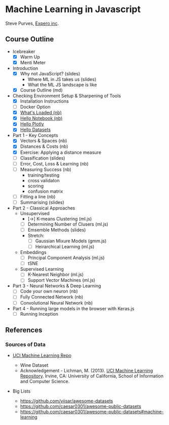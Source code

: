 # Machine Learning in Javascript
Steve Purves, [Expero inc](www.experoinc.com).

## Course Outline

- Icebreaker
  - [x] Warm Up 
  - [x] Menti Meter
- Introduction
  - [x] Why not JavaScript? (slides)
    - Where ML in JS takes us (slides)
    - What the ML JS landscape is like
  - [x] Course Outline (md)
- Checking Environment Setup & Sharpening of Tools
  - [x] Installation Instructions
  - [ ] Docker Option
  - [x] [What's Loaded (nb)](0.0_smoke_test.ipynb)
  - [x] [Hello Notebook (nb)](0.1_hello_notebook.ipynb)
  - [x] [Hello Plotly](0.2_hello_plotly.ipynb)
  - [x] [Hello Datasets](0.3_hello_datasets.ipynb)
- Part 1 - Key Concepts
  - [x] Vectors & Spaces (nb)
  - [x] Distances & Costs (nb)
  - [x] Exercise: Applying a distance measure
  - [ ] Classification (slides)
  - [ ] Error, Cost, Loss & Learning (nb) 
  - [ ] Measuring Success (nb)
     - training/testing
     - cross validaton
     - scoring
     - confusion matrix
  - [ ] Fitting a line (nb)
  - [ ] Summarising (slides)
- Part 2 - Classical Approaches 
  - Unsupervised
    - [->] K-means Clustering (ml.js)
    - [ ] Determining Number of Clusers (ml.js)
    - [ ] Emsemble Methods (slides)
    - Stretch:
      - [ ] Gaussian Mixure Models (gmm.js)
      - [ ] Heirarchical Learning (ml.js)
  - Embeddings
    - [ ] Principal Component Analysis (ml.js)
    - [ ] tSNE    
  - Supervised Learning
    - [ ] K-Nearest Neighbor (ml.js)
    - [ ] Support Vector Machines (ml.js)
- Part 3 - Neural Networks & Deep Learning
    - [ ] Code your own neuron (nb)
    - [ ] Fully Connected Network (nb)
    - [ ] Convolutional Neural Network (nb)
- Part 4 - Running large models in the browser with Keras.js
  - [ ] Running Inception

## References

### Sources of Data
 
 - [UCI Machine Learning Repo](http://archive.ics.uci.edu/ml/index.php)
   - Wine Dataset
   - Acknowledgement - Lichman, M. (2013). [UCI Machine Learning Repository](http://archive.ics.uci.edu/ml). Irvine, CA: University of California, School of Information and Computer Science.

 - Big Lists
   - https://github.com/viisar/awesome-datasets
   - https://github.com/caesar0301/awesome-public-datasets
   - https://github.com/caesar0301/awesome-public-datasets#machine-learning